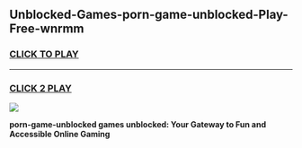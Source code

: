 
## Unblocked-Games-porn-game-unblocked-Play-Free-wnrmm
<h3>
<a href="https://premium76.site?title=porn-game-unblocked&ref=18A1">CLICK TO PLAY</a></h3>
<hr>

<h3>
<a href="https://premium76.site?title=porn-game-unblocked&ref=18A1">CLICK 2 PLAY</a>
  
</h3>

<a href="https://premium76.site?title=porn-game-unblocked&ref=18A1"><img src="https://clearcache.store/games.png"></a>


**porn-game-unblocked games unblocked: Your Gateway to Fun and Accessible Online Gaming**
